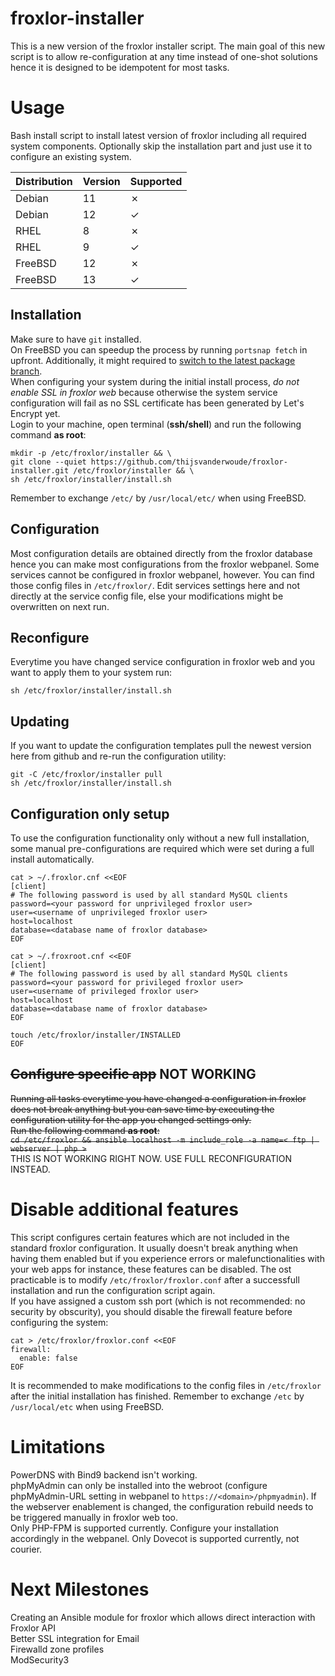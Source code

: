 # froxlor-installer
This is a new version of the froxlor installer script. The main goal of this new script is to allow re-configuration at any time instead of one-shot solutions hence it is designed to be idempotent for most tasks.

# Usage
Bash install script to install latest version of froxlor including all required system components.
Optionally skip the installation part and just use it to configure an existing system.

| Distribution | Version | Supported |
|--------------|---------|-----------|
| Debian       | 11      | &cross;   |
| Debian       | 12      | &check;   |
| RHEL         | 8       | &cross;   |
| RHEL         | 9       | &check;   |
| FreeBSD      | 12      | &cross;   |
| FreeBSD      | 13      | &check;   |

## Installation
Make sure to have `git` installed.  
On FreeBSD you can speedup the process by running `portsnap fetch` in upfront. Additionally, it might required to [switch to the latest package branch](https://docs.freebsd.org/en/books/handbook/ports/#quarterly-latest-branch).  
When configuring your system during the initial install process, *do not enable SSL in froxlor web* because otherwise the system service configuration will fail as no SSL certificate has been generated by Let's Encrypt yet.  
Login to your machine, open terminal (**ssh/shell**) and run the following command **as root**:   
```shell
mkdir -p /etc/froxlor/installer && \
git clone --quiet https://github.com/thijsvanderwoude/froxlor-installer.git /etc/froxlor/installer && \
sh /etc/froxlor/installer/install.sh
```
Remember to exchange `/etc/` by `/usr/local/etc/` when using FreeBSD.

## Configuration
Most configuration details are obtained directly from the froxlor database hence you can make most configurations from the froxlor webpanel. Some services cannot be configured in  froxlor webpanel, however. You can find those config files in `/etc/froxlor/`. Edit services settings here and not directly at the service config file, else your modifications might be overwritten on next run.

## Reconfigure
Everytime you have changed service configuration in froxlor web and you want to apply them to your system run:  
```shell
sh /etc/froxlor/installer/install.sh
```

## Updating
If you want to update the configuration templates pull the newest version here from github and re-run the configuration utility:
```shell
git -C /etc/froxlor/installer pull
sh /etc/froxlor/installer/install.sh
```

## Configuration only setup
To use the configuration functionality only without a new full installation, some manual pre-configurations are required which were set during a full install automatically.
```shell
cat > ~/.froxlor.cnf <<EOF
[client]
# The following password is used by all standard MySQL clients
password=<your password for unprivileged froxlor user>
user=<username of unprivileged froxlor user>
host=localhost
database=<database name of froxlor database>
EOF
```

```shell
cat > ~/.froxroot.cnf <<EOF
[client]
# The following password is used by all standard MySQL clients
password=<your password for privileged froxlor user>
user=<username of privileged froxlor user>
host=localhost
database=<database name of froxlor database>
EOF
```

```shell
touch /etc/froxlor/installer/INSTALLED
EOF
```

## ~~Configure specific app~~ NOT WORKING
~~Running all tasks everytime you have changed a configuration in froxlor does not break anything but you can save time by executing the configuration utility for the app you changed settings only.~~  
~~Run the following command **as root**:~~  
~~`cd /etc/froxlor && ansible localhost -m include_role -a name=< ftp | webserver | php >`~~  
THIS IS NOT WORKING RIGHT NOW. USE FULL RECONFIGURATION INSTEAD.

# Disable additional features
This script configures certain features which are not included in the standard froxlor configuration. It usually doesn't break anything when having them enabled but if you experience errors or malefunctionalities with your web apps for instance, these features can be disabled. The ost practicable is to modify `/etc/froxlor/froxlor.conf` after a successfull installation and run the configuration script again.  
If you have assigned a custom ssh port (which is not recommended: no security by obscurity), you should disable the firewall feature before configuring the system:
```shell
cat > /etc/froxlor/froxlor.conf <<EOF
firewall:
  enable: false
EOF
```
It is recommended to make modifications to the config files in `/etc/froxlor` after the initial installation has finished.
Remember to exchange `/etc` by `/usr/local/etc` when using FreeBSD.

# Limitations
PowerDNS with Bind9 backend isn't working.  
phpMyAdmin can only be installed into the webroot (configure phpMyAdmin-URL setting in webpanel to `https://<domain>/phpmyadmin`).
If the webserver enablement is changed, the configuration rebuild needs to be triggered manually in froxlor web too.  
Only PHP-FPM is supported currently. Configure your installation accordingly in the webpanel.
Only Dovecot is supported currently, not courier.

# Next Milestones
Creating an Ansible module for froxlor which allows direct interaction with Froxlor API  
Better SSL integration for Email  
Firewalld zone profiles  
ModSecurity3
